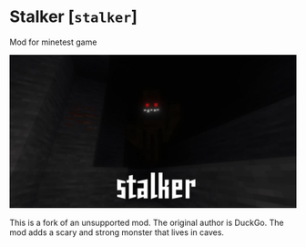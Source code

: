 # Stalker [`stalker`]

Mod for minetest game

![Preview](./screenshot.png)

This is a fork of an unsupported mod. The original author is DuckGo. The mod adds a scary and strong monster that lives in caves.
